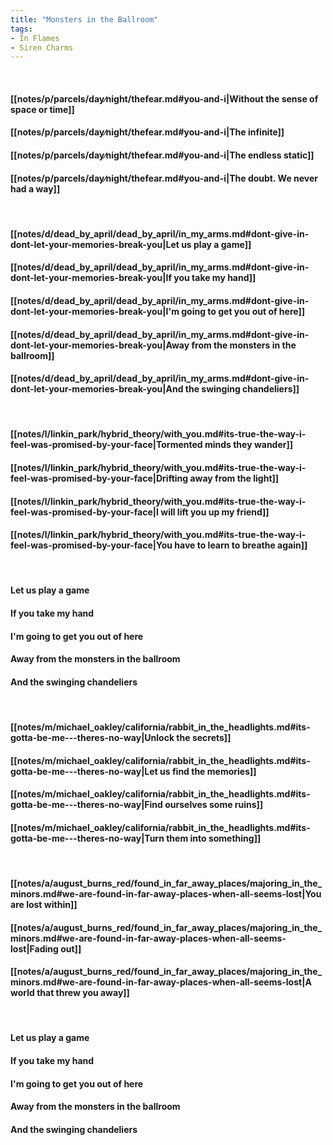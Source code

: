 ```yaml
---
title: "Monsters in the Ballroom"
tags:
- In Flames
- Siren Charms
---
```

&nbsp;
#### [[notes/p/parcels/day∕night/thefear.md#you-and-i|Without the sense of space or time]]
#### [[notes/p/parcels/day∕night/thefear.md#you-and-i|The infinite]]
#### [[notes/p/parcels/day∕night/thefear.md#you-and-i|The endless static]]
#### [[notes/p/parcels/day∕night/thefear.md#you-and-i|The doubt. We never had a way]]
&nbsp;
#### [[notes/d/dead_by_april/dead_by_april/in_my_arms.md#dont-give-in-dont-let-your-memories-break-you|Let us play a game]]
#### [[notes/d/dead_by_april/dead_by_april/in_my_arms.md#dont-give-in-dont-let-your-memories-break-you|If you take my hand]]
#### [[notes/d/dead_by_april/dead_by_april/in_my_arms.md#dont-give-in-dont-let-your-memories-break-you|I'm going to get you out of here]]
#### [[notes/d/dead_by_april/dead_by_april/in_my_arms.md#dont-give-in-dont-let-your-memories-break-you|Away from the monsters in the ballroom]]
#### [[notes/d/dead_by_april/dead_by_april/in_my_arms.md#dont-give-in-dont-let-your-memories-break-you|And the swinging chandeliers]]
&nbsp;
#### [[notes/l/linkin_park/hybrid_theory/with_you.md#its-true-the-way-i-feel-was-promised-by-your-face|Tormented minds they wander]]
#### [[notes/l/linkin_park/hybrid_theory/with_you.md#its-true-the-way-i-feel-was-promised-by-your-face|Drifting away from the light]]
#### [[notes/l/linkin_park/hybrid_theory/with_you.md#its-true-the-way-i-feel-was-promised-by-your-face|I will lift you up my friend]]
#### [[notes/l/linkin_park/hybrid_theory/with_you.md#its-true-the-way-i-feel-was-promised-by-your-face|You have to learn to breathe again]]
&nbsp;
#### Let us play a game
#### If you take my hand
#### I'm going to get you out of here
#### Away from the monsters in the ballroom
#### And the swinging chandeliers
&nbsp;
#### [[notes/m/michael_oakley/california/rabbit_in_the_headlights.md#its-gotta-be-me---theres-no-way|Unlock the secrets]]
#### [[notes/m/michael_oakley/california/rabbit_in_the_headlights.md#its-gotta-be-me---theres-no-way|Let us find the memories]]
#### [[notes/m/michael_oakley/california/rabbit_in_the_headlights.md#its-gotta-be-me---theres-no-way|Find ourselves some ruins]]
#### [[notes/m/michael_oakley/california/rabbit_in_the_headlights.md#its-gotta-be-me---theres-no-way|Turn them into something]]
&nbsp;
#### [[notes/a/august_burns_red/found_in_far_away_places/majoring_in_the_minors.md#we-are-found-in-far-away-places-when-all-seems-lost|You are lost within]]
#### [[notes/a/august_burns_red/found_in_far_away_places/majoring_in_the_minors.md#we-are-found-in-far-away-places-when-all-seems-lost|Fading out]]
#### [[notes/a/august_burns_red/found_in_far_away_places/majoring_in_the_minors.md#we-are-found-in-far-away-places-when-all-seems-lost|A world that threw you away]]
&nbsp;
#### Let us play a game
#### If you take my hand
#### I'm going to get you out of here
#### Away from the monsters in the ballroom
#### And the swinging chandeliers
